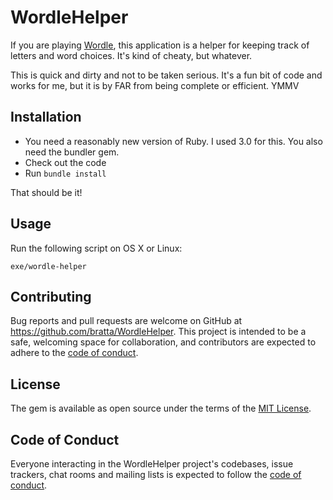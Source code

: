 # WordleHelper

If you are playing [Wordle](https://www.powerlanguage.co.uk/wordle/), this application is a helper for keeping track of letters and word choices. It's kind of cheaty, but whatever.

This is quick and dirty and not to be taken serious. It's a fun bit of code and works for me, but it is by FAR from being complete or efficient. YMMV

## Installation

* You need a reasonably new version of Ruby. I used 3.0 for this. You also need the bundler gem.
* Check out the code
* Run `bundle install`

That should be it!

## Usage

Run the following script on OS X or Linux:

`exe/wordle-helper`

## Contributing

Bug reports and pull requests are welcome on GitHub at https://github.com/bratta/WordleHelper. This project is intended to be a safe, welcoming space for collaboration, and contributors are expected to adhere to the [code of conduct](https://github.com/bratta/WordleHelper/blob/main/CODE_OF_CONDUCT.md).

## License

The gem is available as open source under the terms of the [MIT License](https://opensource.org/licenses/MIT).

## Code of Conduct

Everyone interacting in the WordleHelper project's codebases, issue trackers, chat rooms and mailing lists is expected to follow the [code of conduct](https://github.com/bratta/WordleHelper/blob/main/CODE_OF_CONDUCT.md).
